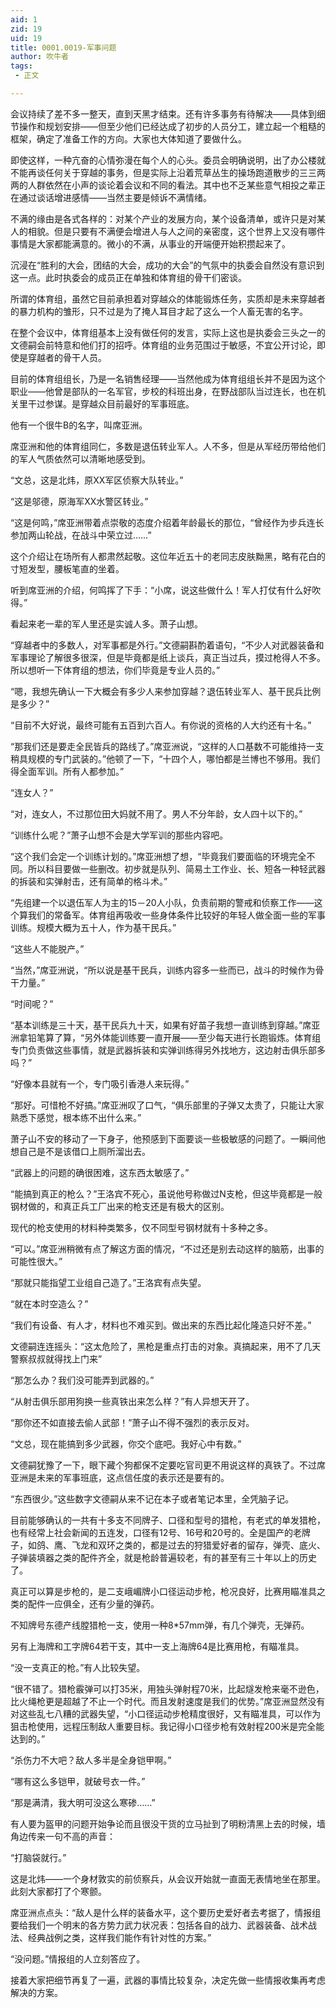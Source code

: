 ```yaml
---
aid: 1
zid: 19
uid: 19
title: 0001.0019-军事问题
author: 吹牛者
tags: 
 - 正文

---
```




  会议持续了差不多一整天，直到天黑才结束。还有许多事务有待解决——具体到细节操作和规划安排——但至少他们已经达成了初步的人员分工，建立起一个粗糙的框架，确定了准备工作的方向。大家也大体知道了要做什么。

  即使这样，一种亢奋的心情弥漫在每个人的心头。委员会明确说明，出了办公楼就不能再谈任何关于穿越的事务，但是实际上沿着荒草丛生的操场跑道散步的三三两两的人群依然在小声的谈论着会议和不同的看法。其中也不乏某些意气相投之辈正在通过谈话增进感情——当然主要是倾诉不满情绪。

  不满的缘由是各式各样的：对某个产业的发展方向，某个设备清单，或许只是对某人的相貌。但是只要有不满便会增进人与人之间的亲密度，这个世界上又没有哪件事情是大家都能满意的。微小的不满，从事业的开端便开始积攒起来了。

  沉浸在“胜利的大会，团结的大会，成功的大会”的气氛中的执委会自然没有意识到这一点。此时执委会的成员正在单独和体育组的骨干们密谈。

  所谓的体育组，虽然它目前承担着对穿越众的体能锻炼任务，实质却是未来穿越者的暴力机构的雏形，只不过是为了掩人耳目才起了这么一个人畜无害的名字。

  在整个会议中，体育组基本上没有做任何的发言，实际上这也是执委会三头之一的文德嗣会前特意和他们打的招呼。体育组的业务范围过于敏感，不宜公开讨论，即使是穿越者的骨干人员。

  目前的体育组组长，乃是一名销售经理——当然他成为体育组组长并不是因为这个职业——他曾是部队的一名军官，步校的科班出身，在野战部队当过连长，也在机关里干过参谋。是穿越众目前最好的军事班底。

  他有一个很牛B的名字，叫席亚洲。

  席亚洲和他的体育组同仁，多数是退伍转业军人。人不多，但是从军经历带给他们的军人气质依然可以清晰地感受到。

  “文总，这是北炜，原XX军区侦察大队转业。”

  “这是邬德，原海军XX水警区转业。”

  “这是何鸣，”席亚洲带着点崇敬的态度介绍着年龄最长的那位，“曾经作为步兵连长参加两山轮战，在战斗中荣立过……”

  这个介绍让在场所有人都肃然起敬。这位年近五十的老同志皮肤黝黑，略有花白的寸短发型，腰板笔直的坐着。

  听到席亚洲的介绍，何鸣挥了下手：“小席，说这些做什么！军人打仗有什么好吹得。”

  看起来老一辈的军人里还是实诚人多。萧子山想。

  “穿越者中的多数人，对军事都是外行。”文德嗣斟酌着语句，“不少人对武器装备和军事理论了解很多很深，但是毕竟都是纸上谈兵，真正当过兵，摸过枪得人不多。所以想听一下体育组的想法，你们毕竟是专业人员的。”

  “嗯，我想先确认一下大概会有多少人来参加穿越？退伍转业军人、基干民兵比例是多少？”

  “目前不大好说，最终可能有五百到六百人。有你说的资格的人大约还有十名。”

  “那我们还是要走全民皆兵的路线了。”席亚洲说，“这样的人口基数不可能维持一支稍具规模的专门武装的。”他顿了一下，“十四个人，哪怕都是兰博也不够用。我们得全面军训。所有人都参加。”

  “连女人？”

  “对，连女人，不过那位田大妈就不用了。男人不分年龄，女人四十以下的。”

  “训练什么呢？”萧子山想不会是大学军训的那些内容吧。

  “这个我们会定一个训练计划的。”席亚洲想了想，“毕竟我们要面临的环境完全不同。所以科目要做一些删改。初步就是队列、简易土工作业、长、短各一种轻武器的拆装和实弹射击，还有简单的格斗术。”

  “先组建一个以退伍军人为主的15－20人小队，负责前期的警戒和侦察工作——这个算我们的常备军。体育组再吸收一些身体条件比较好的年轻人做全面一些的军事训练。规模大概为五十人，作为基干民兵。”

  “这些人不能脱产。”

  “当然，”席亚洲说，“所以说是基干民兵，训练内容多一些而已，战斗的时候作为骨干力量。”

  “时间呢？”

  “基本训练是三十天，基干民兵九十天，如果有好苗子我想一直训练到穿越。”席亚洲拿铅笔算了算，“另外体能训练要一直开展——至少每天进行长跑锻炼。体育组专门负责做这些事情，就是武器拆装和实弹训练得另外找地方，这边射击俱乐部多吗？”

  “好像本县就有一个，专门吸引香港人来玩得。”

  “那好。可惜枪不好搞。”席亚洲叹了口气，“俱乐部里的子弹又太贵了，只能让大家熟悉下感觉，根本练不出什么来。”

  萧子山不安的移动了一下身子，他预感到下面要谈一些极敏感的问题了。一瞬间他想自己是不是该借口上厕所溜出去。

  “武器上的问题的确很困难，这东西太敏感了。”

  “能搞到真正的枪么？”王洛宾不死心，虽说他号称做过N支枪，但这毕竟都是一般钢材做的，和真正兵工厂出来的枪支还是有极大的区别。

  现代的枪支使用的材料种类繁多，仅不同型号钢材就有十多种之多。

  “可以。”席亚洲稍微有点了解这方面的情况，“不过还是别去动这样的脑筋，出事的可能性很大。”

  “那就只能指望工业组自己造了。”王洛宾有点失望。

  “就在本时空造么？”

  “我们有设备、有人才，材料也不难买到。做出来的东西比起化隆造只好不差。”

  文德嗣连连摇头：“这太危险了，黑枪是重点打击的对象。真搞起来，用不了几天警察叔叔就得找上门来”

  “那怎么办？我们没可能弄到武器的。”

  “从射击俱乐部用狗换一些真铁出来怎么样？”有人异想天开了。

  “那你还不如直接去偷人武部！”萧子山不得不强烈的表示反对。

  “文总，现在能搞到多少武器，你交个底吧。我好心中有数。”

  文德嗣犹豫了一下，眼下藏个狗都保不定要吃官司更不用说这样的真铁了。不过席亚洲是未来的军事班底，这点信任度的表示还是要有的。

  “东西很少。”这些数字文德嗣从来不记在本子或者笔记本里，全凭脑子记。

  目前能够确认的一共有十多支不同牌子、口径和型号的猎枪，有老式的单发猎枪，也有经常上社会新闻的五连发，口径有12号、16号和20号的。全是国产的老牌子，如鸽、鹰、飞龙和双环之类的，都是过去的狩猎爱好者的留存，弹壳、底火、子弹装填器之类的配件齐全，就是枪龄普遍较老，有的甚至有三十年以上的历史了。

  真正可以算是步枪的，是二支峨嵋牌小口径运动步枪，枪况良好，比赛用瞄准具之类的配件一应俱全，还有少量的弹药。

  不知牌号东德产线膛猎枪一支，使用一种8*57mm弹，有几个弹壳，无弹药。

  另有上海牌和工字牌64若干支，其中一支上海牌64是比赛用枪，有瞄准具。

  “没一支真正的枪。”有人比较失望。

  “很不错了。猎枪霰弹可以打35米，用独头弹射程70米，比起燧发枪来毫不逊色，比火绳枪更是超越了不止一个时代。而且发射速度是我们的优势。”席亚洲显然没有对这些乱七八糟的武器失望，“小口径运动步枪精度很好，又有瞄准具，可以作为狙击枪使用，远程压制敌人重要目标。我记得小口径步枪有效射程200米是完全能达到的。”

  “杀伤力不大吧？敌人多半是全身铠甲啊。”

  “哪有这么多铠甲，就破号衣一件。”

  “那是满清，我大明可没这么寒碜……”

  有人要为盔甲的问题开始争论而且很没干货的立马扯到了明粉清黑上去的时候，墙角边传来一句不高的声音：

  “打脑袋就行。”

  这是北炜——一个身材敦实的前侦察兵，从会议开始就一直面无表情地坐在那里。此刻大家都打了个寒颤。

  席亚洲点点头：“敌人是什么样的装备水平，这个要历史爱好者去考据了，情报组要给我们一个明末的各方势力武力状况表：包括各自的战力、武器装备、战术战法、经典战例之类，这样我们能作有针对性的方案。”

  “没问题。”情报组的人立刻答应了。

  接着大家把细节再复了一遍，武器的事情比较复杂，决定先做一些情报收集再考虑解决的方案。


